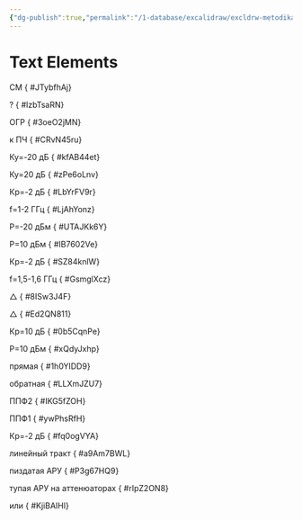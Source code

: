 ```yaml
---
{"dg-publish":true,"permalink":"/1-database/excalidraw/excldrw-metodika-raschyota-pp/"}
---
```



# Text Elements
СМ
{ #JTybfhAj}


?
{ #lzbTsaRN}


ОГР
{ #3oeO2jMN}


к ПЧ
{ #CRvN45ru}


Ку=-20 дБ
{ #kfAB44et}


Ку=20 дБ
{ #zPe6oLnv}


Кр=-2 дБ
{ #LbYrFV9r}


f=1-2 ГГц
{ #LjAhYonz}


P=-20 дБм
{ #UTAJKk6Y}


P=10 дБм
{ #IB7602Ve}


Кр=-2 дБ
{ #SZ84knlW}


f=1,5-1,6 ГГц
{ #GsmglXcz}


△
{ #8ISw3J4F}


△
{ #Ed2QN811}


Кр=10 дБ
{ #0b5CqnPe}


P=10 дБм
{ #xQdyJxhp}


прямая
{ #1h0YIDD9}


обратная
{ #LLXmJZU7}


ППФ2
{ #IKG5fZOH}


ППФ1
{ #ywPhsRfH}


Кр=-2 дБ
{ #fq0ogVYA}


линейный тракт
{ #a9Am7BWL}


пиздатая АРУ
{ #P3g67HQ9}


тупая АРУ на аттенюаторах
{ #rIpZ2ON8}


или
{ #KjiBAIHl}


